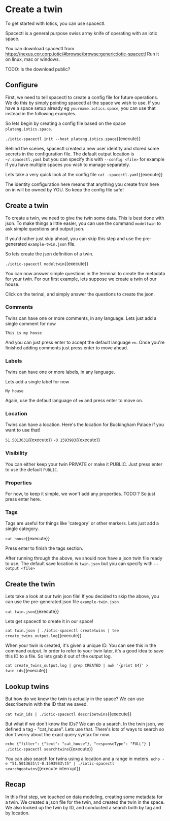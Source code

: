 # Create a twin

To get started with Iotics, you can use spacectl.

Spacectl is a general purpose swiss army knife of operating with an iotic space. 

You can download spacectl from https://nexus.cor.corp.iotic/#browse/browse:generic:iotic-spacectl
Run it on linux, mac or windows.

TODO: Is the download public?

## Configure

First, we need to tell spacectl to create a config file for future operations. We do this by
simply pointing spacectl at the space we wish to use.
If you have a space setup already eg `yourname.iotics.space`, you can use that instead in the following
examples.

So lets begin by creating a config file based on the space `plateng.iotics.space`.

`./iotic-spacectl init --host plateng.iotics.space`{{execute}}

Behind the scenes, spacectl created a new user identity and stored some secrets in the configuration file.
The default output location is `~/.spacectl.yaml` but you can specify this with `--config <file>` for example
if you have multiple spaces you wish to manage separately.

Lets take a very quick look at the config file
`cat .spacectl.yaml`{{execute}}

The identity configuration here means that anything you create from here on in will be owned by YOU. So keep
the config file safe!

## Create a twin

To create a twin, we need to give the twin some data. This is best done with json.
To make things a little easier, you can use the command `modeltwin` to ask simple questions and output json.

If you'd rather just skip ahead, you can skip this step and use the pre-generated `example-twin.json` file.

So lets create the json definition of a twin.

`./iotic-spacectl modeltwin`{{execute}}

You can now answer simple questions in the terminal to create the metadata for your twin.
For our first example, lets suppose we create a twin of our house.

Click on the terinal, and simply answer the questions to create the json.

### Comments

Twins can have one or more comments, in any language.
Lets just add a single comment for now

`This is my house`

And you can just press enter to accept the default language `en`.
Once you're finished adding comments just press enter to move ahead.

### Labels

Twins can have one or more labels, in any language.

Lets add a single label for now

`My house`

Again, use the default language of `en` and press enter to move on.

### Location

Twins can have a location.
Here's the location for Buckingham Palace if you want to use that!

`51.5013631`{{execute}}
`-0.1593983`{{execute}}

### Visibility

You can either keep your twin PRIVATE or make it PUBLIC.
Just press enter to use the default `PUBLIC`.

### Properties

For now, to keep it simple, we won't add any properties.
TODO:?
So just press enter here.

### Tags

Tags are useful for things like 'category' or other markers.
Lets just add a single category.

`cat_house`{{execute}}

Press enter to finish the tags section.

After running through the above, we should now have a json twin file ready to use.
The default save location is `twin.json` but you can specify with `--output <file>`

## Create the twin

Lets take a look at our twin json file!
If you decided to skip the above, you can use the pre-generated json file `example-twin.json`

`cat twin.json`{{execute}}

Lets get spacectl to create it in our space!

`cat twin.json | ./iotic-spacectl createtwins | tee create_twins_output.log`{{execute}}

When your twin is created, it's given a unique ID. You can see this in the command output. In order to refer to
your twin later, it's a good idea to save this ID to a file. So lets grab it out of the output log.

`cat create_twins_output.log | grep CREATED | awk '{print $4}' > twin_ids`{{execute}}

## Lookup twins

But how do we know the twin is actually in the space? We can use describetwin with the ID that we saved.

`cat twin_ids | ./iotic-spacectl describetwins`{{execute}}

But what if we don't know the IDs? We can do a search. In the twin json, we defined a tag - "cat_house". Lets use that.
There's lots of ways to search so don't worry about the exact query syntax for now.

`echo {"filter": {"text": "cat_house"}, "responseType": "FULL"} | ./iotic-spacectl searchtwins`{{execute}}

You can also search for twins using a location and a range in meters.
`echo -e "51.5013631\t-0.1593983\t5" | ./iotic-spacectl searchgeotwins`{{execute interrupt}}

## Recap

In this first step, we touched on data modeling, creating some metadata for a twin. We created a json file for the twin,
and created the twin in the space.
We also looked up the twin by ID, and conducted a search both by tag and by location.